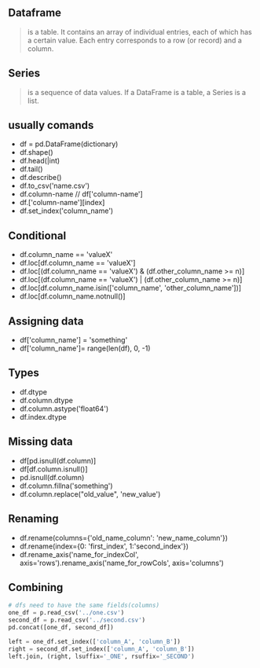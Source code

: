 ## Dataframe
> is a table. It contains an array of individual entries, each of which has a certain value. Each entry corresponds to a row (or record) and a column.
## Series
> is a sequence of data values. If a DataFrame is a table, a Series is a list.

## usually comands
- df = pd.DataFrame(dictionary)
- df.shape()
- df.head(|int)
- df.tail()
- df.describe()
- df.to_csv('name.csv')
- df.column-name // df['column-name']
- df.['column-name'][index]
- df.set_index('column_name')


## Conditional
- df.column_name == 'valueX'
- df.loc[df.column_name == 'valueX']
- df.loc[(df.column_name == 'valueX') & (df.other_column_name >= n)]
- df.loc[(df.column_name == 'valueX') | (df.other_column_name >= n)]
- df.loc[df.column_name.isin(['column_name', 'other_column_name'])]
- df.loc[df.column_name.notnull()]

## Assigning data
- df['column_name'] = 'something'
- df['column_name']= range(len(df), 0, -1)

## Types
- df.dtype
- df.column.dtype
- df.column.astype('float64')
- df.index.dtype

## Missing data
- df[pd.isnull(df.column)]
- df[df.column.isnull()]
- pd.isnull(df.column)
- df.column.fillna('something')
- df.column.replace("old_value", 'new_value')

## Renaming
- df.rename(columns={'old_name_column': 'new_name_column'})
- df.rename(index={0: 'first_index', 1:'second_index'})
- df.rename_axis('name_for_indexCol', axis='rows').rename_axis('name_for_rowCols', axis='columns')


## Combining
```python
# dfs need to have the same fields(columns)
one_df = p.read_csv('../one.csv')
second_df = p.read_csv('../second.csv')
pd.concat([one_df, second_df])
```

```python
left = one_df.set_index(['column_A', 'column_B'])
right = second_df.set_index(['column_A', 'column_B'])
left.join, (right, lsuffix='_ONE', rsuffix='_SECOND')
```




